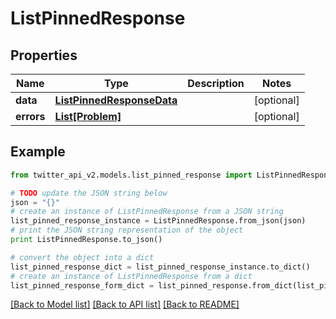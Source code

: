 # ListPinnedResponse


## Properties
Name | Type | Description | Notes
------------ | ------------- | ------------- | -------------
**data** | [**ListPinnedResponseData**](ListPinnedResponseData.md) |  | [optional] 
**errors** | [**List[Problem]**](Problem.md) |  | [optional] 

## Example

```python
from twitter_api_v2.models.list_pinned_response import ListPinnedResponse

# TODO update the JSON string below
json = "{}"
# create an instance of ListPinnedResponse from a JSON string
list_pinned_response_instance = ListPinnedResponse.from_json(json)
# print the JSON string representation of the object
print ListPinnedResponse.to_json()

# convert the object into a dict
list_pinned_response_dict = list_pinned_response_instance.to_dict()
# create an instance of ListPinnedResponse from a dict
list_pinned_response_form_dict = list_pinned_response.from_dict(list_pinned_response_dict)
```
[[Back to Model list]](../README.md#documentation-for-models) [[Back to API list]](../README.md#documentation-for-api-endpoints) [[Back to README]](../README.md)


